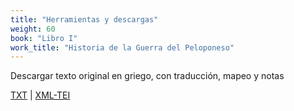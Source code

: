 ```yaml
---
title: "Herramientas y descargas"
weight: 60
book: "Libro I"
work_title: "Historia de la Guerra del Peloponeso"
---
```

<!-- [Download icon depicting a downward arrow, simple and modern design, set against a plain background, conveying a functional and neutral tone](/assets/icons/download.svg) -->

Descargar texto original en griego, con traducción, mapeo y notas

<a href="https://corpusabierto.com/libros/guerra-del-peloponeso/formatos/tucidides/lib1/txt/03_metodo-historico-caps-20-22.txt" target="_blank">TXT</a> | <a href="https://corpusabierto.com/libros/guerra-del-peloponeso/formatos/tucidides/lib1/xml/03_metodo-historico-caps-20-22.xml" target="_blank">XML-TEI</a>